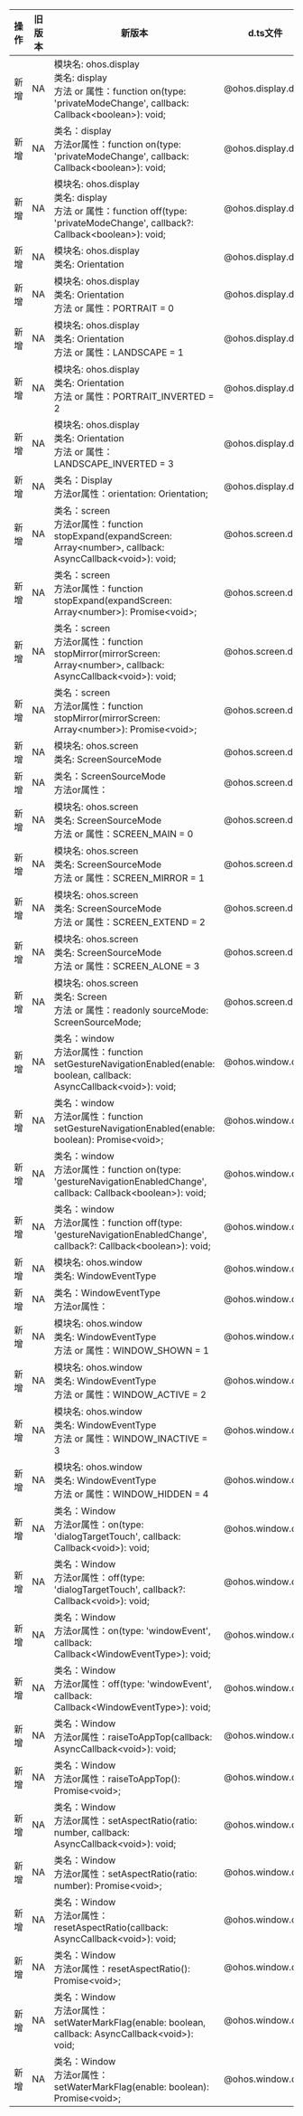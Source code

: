 | 操作 | 旧版本 | 新版本 | d.ts文件 |
| ---- | ------ | ------ | -------- |
|新增|NA|模块名: ohos.display<br>类名: display<br>方法 or 属性：function on(type: 'privateModeChange', callback: Callback\<boolean>): void;|@ohos.display.d.ts|
|新增|NA|类名：display<br>方法or属性：function on(type: 'privateModeChange', callback: Callback\<boolean>): void;|@ohos.display.d.ts|
|新增|NA|模块名: ohos.display<br>类名: display<br>方法 or 属性：function off(type: 'privateModeChange', callback?: Callback\<boolean>): void;|@ohos.display.d.ts|
|新增|NA|模块名: ohos.display<br>类名: Orientation|@ohos.display.d.ts|
|新增|NA|模块名: ohos.display<br>类名: Orientation<br>方法 or 属性：PORTRAIT = 0|@ohos.display.d.ts|
|新增|NA|模块名: ohos.display<br>类名: Orientation<br>方法 or 属性：LANDSCAPE = 1|@ohos.display.d.ts|
|新增|NA|模块名: ohos.display<br>类名: Orientation<br>方法 or 属性：PORTRAIT_INVERTED = 2|@ohos.display.d.ts|
|新增|NA|模块名: ohos.display<br>类名: Orientation<br>方法 or 属性：LANDSCAPE_INVERTED = 3|@ohos.display.d.ts|
|新增|NA|类名：Display<br>方法or属性：orientation: Orientation;|@ohos.display.d.ts|
|新增|NA|类名：screen<br>方法or属性：function stopExpand(expandScreen: Array\<number>, callback: AsyncCallback\<void>): void;|@ohos.screen.d.ts|
|新增|NA|类名：screen<br>方法or属性：function stopExpand(expandScreen: Array\<number>): Promise\<void>;|@ohos.screen.d.ts|
|新增|NA|类名：screen<br>方法or属性：function stopMirror(mirrorScreen: Array\<number>, callback: AsyncCallback\<void>): void;|@ohos.screen.d.ts|
|新增|NA|类名：screen<br>方法or属性：function stopMirror(mirrorScreen: Array\<number>): Promise\<void>;|@ohos.screen.d.ts|
|新增|NA|模块名: ohos.screen<br>类名: ScreenSourceMode|@ohos.screen.d.ts|
|新增|NA|类名：ScreenSourceMode<br>方法or属性：|@ohos.screen.d.ts|
|新增|NA|模块名: ohos.screen<br>类名: ScreenSourceMode<br>方法 or 属性：SCREEN_MAIN = 0|@ohos.screen.d.ts|
|新增|NA|模块名: ohos.screen<br>类名: ScreenSourceMode<br>方法 or 属性：SCREEN_MIRROR = 1|@ohos.screen.d.ts|
|新增|NA|模块名: ohos.screen<br>类名: ScreenSourceMode<br>方法 or 属性：SCREEN_EXTEND = 2|@ohos.screen.d.ts|
|新增|NA|模块名: ohos.screen<br>类名: ScreenSourceMode<br>方法 or 属性：SCREEN_ALONE = 3|@ohos.screen.d.ts|
|新增|NA|模块名: ohos.screen<br>类名: Screen<br>方法 or 属性：readonly sourceMode: ScreenSourceMode;|@ohos.screen.d.ts|
|新增|NA|类名：window<br>方法or属性：function setGestureNavigationEnabled(enable: boolean, callback: AsyncCallback\<void>): void;|@ohos.window.d.ts|
|新增|NA|类名：window<br>方法or属性：function setGestureNavigationEnabled(enable: boolean): Promise\<void>;|@ohos.window.d.ts|
|新增|NA|类名：window<br>方法or属性：function on(type: 'gestureNavigationEnabledChange', callback: Callback\<boolean>): void;|@ohos.window.d.ts|
|新增|NA|类名：window<br>方法or属性：function off(type: 'gestureNavigationEnabledChange', callback?: Callback\<boolean>): void;|@ohos.window.d.ts|
|新增|NA|模块名: ohos.window<br>类名: WindowEventType|@ohos.window.d.ts|
|新增|NA|类名：WindowEventType<br>方法or属性：|@ohos.window.d.ts|
|新增|NA|模块名: ohos.window<br>类名: WindowEventType<br>方法 or 属性：WINDOW_SHOWN = 1|@ohos.window.d.ts|
|新增|NA|模块名: ohos.window<br>类名: WindowEventType<br>方法 or 属性：WINDOW_ACTIVE = 2|@ohos.window.d.ts|
|新增|NA|模块名: ohos.window<br>类名: WindowEventType<br>方法 or 属性：WINDOW_INACTIVE = 3|@ohos.window.d.ts|
|新增|NA|模块名: ohos.window<br>类名: WindowEventType<br>方法 or 属性：WINDOW_HIDDEN = 4|@ohos.window.d.ts|
|新增|NA|类名：Window<br>方法or属性：on(type: 'dialogTargetTouch', callback: Callback\<void>): void;|@ohos.window.d.ts|
|新增|NA|类名：Window<br>方法or属性：off(type: 'dialogTargetTouch', callback?: Callback\<void>): void;|@ohos.window.d.ts|
|新增|NA|类名：Window<br>方法or属性：on(type: 'windowEvent', callback: Callback\<WindowEventType>): void;|@ohos.window.d.ts|
|新增|NA|类名：Window<br>方法or属性：off(type: 'windowEvent', callback: Callback\<WindowEventType>): void;|@ohos.window.d.ts|
|新增|NA|类名：Window<br>方法or属性：raiseToAppTop(callback: AsyncCallback\<void>): void;|@ohos.window.d.ts|
|新增|NA|类名：Window<br>方法or属性：raiseToAppTop(): Promise\<void>;|@ohos.window.d.ts|
|新增|NA|类名：Window<br>方法or属性：setAspectRatio(ratio: number, callback: AsyncCallback\<void>): void;|@ohos.window.d.ts|
|新增|NA|类名：Window<br>方法or属性：setAspectRatio(ratio: number): Promise\<void>;|@ohos.window.d.ts|
|新增|NA|类名：Window<br>方法or属性：resetAspectRatio(callback: AsyncCallback\<void>): void;|@ohos.window.d.ts|
|新增|NA|类名：Window<br>方法or属性：resetAspectRatio(): Promise\<void>;|@ohos.window.d.ts|
|新增|NA|类名：Window<br>方法or属性：setWaterMarkFlag(enable: boolean, callback: AsyncCallback\<void>): void;|@ohos.window.d.ts|
|新增|NA|类名：Window<br>方法or属性：setWaterMarkFlag(enable: boolean): Promise\<void>;|@ohos.window.d.ts|
